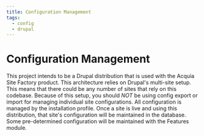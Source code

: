 ```yaml
---
title: Configuration Management
tags:
  - config
  - drupal
---
```

# Configuration Management

This project intends to be a Drupal distribution that is used with the
Acquia Site Factory product. This architecture relies on Drupal's multi-site
setup. This means that there could be any number of sites that rely on this
codebase. Because of this setup, you should _NOT_ be using
config export or import for managing individual site configurations.
All configuration is managed by the installation profile. Once a site is live
and using this distribution, that site's configuration will be maintained in
the database. Some pre-determined configuration will be maintained with the
Features module.

